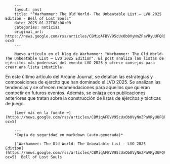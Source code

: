         ---
        layout: post
        title: "‘Warhammer: The Old World- The Unbeatable List – LVO 2025 Edition - Bell of Lost Souls"
        date: 2025-01-22T08:00:00
        categories: noticias
        original_url: https://news.google.com/rss/articles/CBMiqAFBVV95cUxOb0VyNnZPaVRyUUFQRDBxVHBMb3U1ZmI4dUhEaDZTX3dtemc4a29YVjdzVlVoeWZwR1pGWGhYOGM0S2xnOFd3SjVSUVM2cDJBVjFMaENGcjFGVjdWVnBtUUZnTmZ5bmRRNEJ3YjlSOWZjMVo3dFFHR21NM3A2WFVuQkljblh0OENuVTFma1BMOENxNGl0NGRtRUxyQlVBMGVNczluVXVuOEw?oc=5
        ---

        Nuevo artículo en el blog de Warhammer: "Warhammer: The Old World- The Unbeatable List – LVO 2025 Edition". El post analiza las listas de ejércitos más poderosas del evento LVO 2025 y ofrece consejos para crear una lista imbatible.

En este último artículo del Arcane Journal, se detallan las estrategias y composiciones de ejército que han dominado el LVO 2025. Se analizan las tendencias y se ofrecen recomendaciones para aquellos que quieran competir en futuros eventos. Además, se enlaza con publicaciones anteriores que tratan sobre la construcción de listas de ejércitos y tácticas de juego.

        [Leer más en la fuente ➜](https://news.google.com/rss/articles/CBMiqAFBVV95cUxOb0VyNnZPaVRyUUFQRDBxVHBMb3U1ZmI4dUhEaDZTX3dtemc4a29YVjdzVlVoeWZwR1pGWGhYOGM0S2xnOFd3SjVSUVM2cDJBVjFMaENGcjFGVjdWVnBtUUZnTmZ5bmRRNEJ3YjlSOWZjMVo3dFFHR21NM3A2WFVuQkljblh0OENuVTFma1BMOENxNGl0NGRtRUxyQlVBMGVNczluVXVuOEw?oc=5)

        ---
        *Copia de seguridad en markdown (auto-generada)*

        [‘Warhammer: The Old World- The Unbeatable List – LVO 2025 Edition](https://news.google.com/rss/articles/CBMiqAFBVV95cUxOb0VyNnZPaVRyUUFQRDBxVHBMb3U1ZmI4dUhEaDZTX3dtemc4a29YVjdzVlVoeWZwR1pGWGhYOGM0S2xnOFd3SjVSUVM2cDJBVjFMaENGcjFGVjdWVnBtUUZnTmZ5bmRRNEJ3YjlSOWZjMVo3dFFHR21NM3A2WFVuQkljblh0OENuVTFma1BMOENxNGl0NGRtRUxyQlVBMGVNczluVXVuOEw?oc=5)  Bell of Lost Souls
